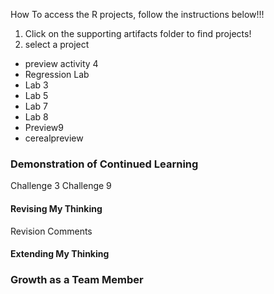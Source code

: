 

How To access the R projects, follow the instructions below!!!
1. Click on the supporting artifacts folder to find projects!
2. select a project
- preview activity 4
- Regression Lab
- Lab 3
- Lab 5
- Lab 7 
- Lab 8
- Preview9
- cerealpreview


### Demonstration of Continued Learning
Challenge 3
Challenge 9

#### Revising My Thinking
Revision Comments

#### Extending My Thinking

### Growth as a Team Member

